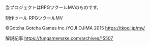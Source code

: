 当プロジェクトはRPGツクールMVのものです。

制作ツール
RPGツクールMV

©Gotcha Gotcha Games Inc./YOJI OJIMA 2015
https://tkool.jp/mv/


解説記事
https://fungamemake.com/archives/15507
